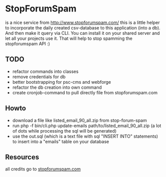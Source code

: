 # StopForumSpam
is a nice service from http://www.stopforumspam.com/
this is a little helper to incorporate the daily created csv-database to this application (into a db). And then make it query via CLI.
You can install it on your shared server and let all your projects use it.
That will help to stop spamming the stopforumspam API :)

## TODO
  - refactor commands into classes
  - remove credentials for db
  - better bootstrapping for psc-cms and webforge
  - refactor the db creation into own command
  - create cronjob-command to pull directly file from stopforumspam.com
  
## Howto

  - download a file like listed_email_90_all.zip from stop-forum-spam
  - run php -f bin/cli.php update-emails path/to/listed_email_90_all.zip
    (a lot of dots while processing the sql will be generated)
  - use the out.sql (which is a text file with sql "INSERT INTO" statements) to insert into a "emails" table on your database
  
## Resources

all credits go to [stopforumspam.com](http://www.stopforumspam.com/)